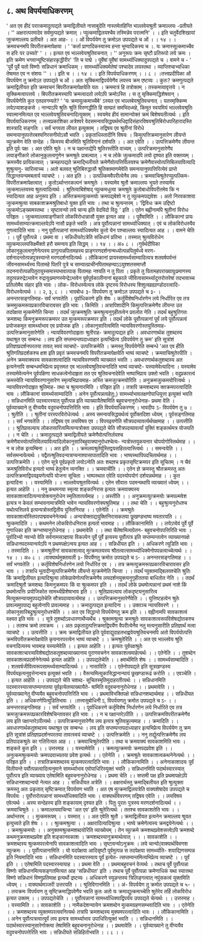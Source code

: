 ## ८. अथ विपर्ययाधिकरणम्
' अत एव हीदं परात्कमादुत्पद्यते क्रमाद्विलीयते नासाबुदेति नास्तमेतहिन्ति
भाल्लवेयश्रुती क्रमाल्लयः -प्रतीयते ।
'' अक्षरात्परमादेव सर्वमुत्पद्यते क्रमात् ।
प्युत्कमाद्विलयश्चैव तस्मिन्नेव परात्मनि' । ।
इति चतुर्वेदशिखायां जुत्कमाल्लयः प्रतीयते । अत आह-
। । ओं विपर्ययेण तु क्रमोऽत उपपद्यते च ओं । । १४ । ।
क्रमवचनमपि विपरीतक्रमापेक्षया ।
' 'कर्ता प्राणादिकस्यास्य हन्ता भूम्यादिकस्य च ।.
यः क्रमास्सूत्कमाच्चैव स हरिः पर उच्यते' ' । ।
इत्यत एव भाल्लवेयश्रुतिवचनात् ।
'' अनुरूपः क्रमः सृष्टौ प्रतिरूपो लये क्रमः ।
इति क्रमेण भगवान्यूष्टिसंहारकृद्धीरीर' 'ति च पाद्मे ।
पूर्वेषां पूर्वेषां सामर्थ्याधिक्यादुपपद्यते च । वामने च -
' 'पूर्वे पूर्वे यतो विष्णोः सन्निधानं क्रमाधिकम् ।
सामर्थ्याधिक्यमेतेषां पश्चादेव लयस्तथा ।
व्याप्तिश्चाभ्यधिका तेषामत एव न संशयः '' । ।
इति च । । १४ । । इति विपर्ययाधिकरणम् । । ८ । ।तत्त्वप्रदीपिका
ओं विपर्ययेण तु क्रमोऽत उपपद्यते च ओं । अतः सृक्किमाद्विपर्ययेणैव लयस्य क्रम एष्टव्यः । कुतः?
क्रमणुत्पद्यते क्रमाद्विलीयत इति क्रमवचनं बिपरीतक्रमापेक्षयेति यतः । क्रममात्रं हि तत्रोक्तम् ।
तस्कमव्यावृत्तये । न सृक्किमत्वापत्तये । बिपरीतक्रमस्यापि क्रमत्वादतो लयेऽपि क्रमोऽस्ति । स तु
सृक्किमाद्धिशेषवान् । विपर्ययेणेति कुत एतदवगम्यते? ' 'यः क्रमायुत्कमाच्चैबे' ऽस्यत एव
भाल्लबेयश्रुतिवचनात् । यतस्मृक्किम्म लयेऽप्याशङ्कसे । नान्याऽपि श्रुतिः श्रुतिं विरुणद्धीति हि साम्प्रतं
समभिदध्महे, किमुत स्वयमियं भाल्लवेयश्रुतिः स्वात्मानमित्यत एव भाल्लवेयश्रुतिवचनादित्युक्तम् ।
स्वयमेव हीयं सामान्योक्तं क्रमं बिशेषयतीत्यर्थः । इति विपर्ययाधिकरणम् ।
तत्त्वप्रकाशिका
अत्रेश्वरे वेदसमन्वयसिद्ध्यर्थमधिद्दादिसंहारविषयश्रुतिबिरोधपरिहारादस्ति शास्त्रादि सङ्गतिः । सर्वं
भगवता लीयत इत्युक्तम् । तद्विषय एव श्रुतीनां विरोधे समन्वयानुपपत्तेरबश्यनिरसनीयोऽसौ भवति ।
प्रकृताधिस्तादीनि विषयः । किमुत्पत्तिक्रमानुसारेण लीयन्ते व्युत्क्रमेण वेति सन्देहः । किमस्य
बीजमिति श्रुतिविगानं दर्शयति । । अत एवेति । । उत्पत्तिक्रमेणैव लीयन्त इति पूर्वः पक्षः । अत एवेति
श्रुतेः । न च पक्षान्तद्येपि श्रुतिरस्तीति वाच्यम् । उत्परिक्रमानुसारेणैव लयाङ्गीकारे लोकानुकूलत्वगुणेन
क्रमश्रुतेः प्राबल्यात् । न च लोके जुत्कमादपि लयो दृश्यत इति वक्तव्यम् । क्रमस्यैव प्रायिकत्वात् ।
क्रमहत्पद्यते क्रमाद्भिलीयते क्रमेणैवोत्पत्तिर्विलयश्च क्रमेणैवास्योत्पत्तिबिलयावित्यादि शुश्रुत्यनु-
सारित्वाच्च । अतो बलवत् श्रुतिबिरुद्धासौ श्रुतिक्तमाणमेवेति समन्वयानुपपत्तिरित्येवं प्राप्ते
सिद्धान्तयन्यमबतार्य व्याचष्टे । । अत इति । । उत्पल्किमवैपरीत्येनैव लयः । क्रमवाचिश्रुतेरप्युत्पल्किम-
विपरीतक्रमापेक्षत्वात् । कुतोऽर्थान्तरकल्पनं क्रमश्रुतेः । यस्यामेव श्रुतौ क्रमाल्लयः भूयते तस्यामेव
जुत्कमाल्लयस्य श्रुतत्वादित्यर्थः । श्रुतित्वाबिशेषाद् प्युत्कमधुत्या क्रमश्रुतेः कुतोबाधोविपरीतमेव कि न
स्यादित्यत आह अनुरूप इति । अस्तिक्रमत्युत्कमयोः क्रमपद्यबेशो न तु व्युत्कमपद्यवेशः । अतो
निरवकाशया जुत्कमश्रुत्या साबकाशक्रमश्रुतिबाधो युक्त इति भावः । तथा च श्रुत्यन्तरम् । 'द्विविधः
क्रम उद्दिष्टो जुत्कमोऽङ्ख्यमस्तथा । सृष्टावन्यो लये चान्य इति वेदविदो विदुः ' इति । एतेन बह्वीनामपि
श्रुतीनां विरोधः परिहृतः । जुत्कमाल्लयाङ्गीकारे लोकविरोधान्नासौ युक्त इत्यत आह । । पूर्वेषामिति । ।
लौकिकानां प्रायः सामर्थ्यसाम्यात्क्रमाल्लयेऽपि नासौ प्रकृते भवति । अत्र पूर्वोत्पन्नानां सामर्थ्याधिक्यात् ।
एवं च लोकविरोधस्यैव गुणत्वादिति भावः । ननु पूर्वोत्पन्नानां सामर्थ्याधिक्यमेव कुतो येन पश्चाल्लयः
स्यादित्यत आह । । वामने चेति । । पूर्वे पूर्वोत्पन्ने । प्रथमा वा । सन्निधीयतेऽत्रेति सन्निधानं प्रतिभा ।
तस्मात् श्रुत्यविरोधेन व्युत्कमाल्लयसिर्क्ष्मेक्तो हरौ समन्वय इति सिद्धम् । । १४ । । अ० ८ । ।गुर्वर्थदीपिका
लोकानुकूलत्वगुणेनेत्पस्य प्रागुत्पन्नपितामहस्य प्राङ्गरणदर्शनान्मध्योत्पन्नपितुर्मध्ये मरण-
दर्शनादन्तोत्पन्नपुत्रस्यान्ते मरणदर्शनादित्यर्थः । लौकिकानां प्रायस्सामर्थ्यसाम्यादित्यत्र
शतवर्षपर्यन्तं जीवनसामर्थ्यस्य पितामहे पितरि पुत्रे च साम्यात्प्राचीनपितामहम्याऽऽयुश्शतसमाप्तौ
तदननारोत्पन्नपितुरायुस्समास्यभावात्पाक् पितामहः नश्यति न तु पिता । प्रकृते तु
पितामहपराख्यायुःप्रमाणस्य तदुत्पन्नरुद्रेऽभावेन रुद्रायुःप्रमाणस्येन्द्रेऽभावेन पूर्वपूर्वकालीनानां
बहुकाले जीवित्वसामर्थ्यादुत्तरोत्तरेषां तदभावाच्च प्रतिलोमैव संहार इति भावः । लोक-
विरोधस्येत्यत्र लोके दृष्टस्य विरोधस्य शिशुत्वव्रह्याण्डोदरत्वादि- विरोधस्येत्यर्थः । । २, ३, ८ । ।
भावबोधः
३- विपर्ययण तु क्रमोऽत उपपद्यते च ३- । अनन्तरसङ्गतिमाह- सर्वं भगवतेति । पूर्वाधिकरणे
इति शेषः । कर्तुर्विशेषनिर्धारणेन लये निर्धारित एव तत्र क्रममुत्कमरूपप्रकारविचारावसर इति
भावः । किमिति । अत्रापिशादीनि किमुत्पत्तिक्रमेणैव लीयन्त उत तदपेक्षया मुत्कमेणेति
चिन्ता । तदर्थं जुत्क्रमश्रुतिः क्रमश्रुत्यनुगृहीतत्वेन प्रवलोत नेति । तदर्थं बहुश्रुतिगतः क्रमशब्दः
किमनुक्रमरूपक्रमपर उत मुत्कमरूपक्रमपर इति । तदर्थं लोके पूर्वोत्पन्नानां पूर्वं लये पूर्वोत्पन्नत्वं
प्रयोजकमुत सामर्थ्याभाव एव प्रयोजक इति । लोकानुसारित्वमिति न्यायविवरणोस्तयुस्तिमाह-
उत्पत्तिक्रमानुसारेणेति । न्यायविवरणोदाहृताः श्रुतीराह- क्रमादुत्पद्यत इति । अवधारणार्थक
तुशब्दस्य यथाश्रुत एव सम्बन्धः । लय इति सप्तम्यन्तपदाध्याहार इत्यभिप्रेत्य ऽविपर्ययेण तु क्रम'
इति सूत्रांशं प्रतिज्ञाप्रदर्शनपरतया तावत् स्वयं व्याचष्टे- उत्पत्तिक्रमेति । क्रमस्तु विपर्ययेणेति
सम्बन्धे 'अत एव हीति श्रुतिगतिप्रदर्शकश्च क्षश इति प्रवृतं क्रमवचनमपि विपरीतक्रमापेक्षयेति
भाष्यं व्याचष्टे । क्रमवाचिश्रुतेरपीति । अनेन क्रमवाक्यस्य सावकाशत्वादिति न्यायविवरणमपि
व्याख्यातं भवति । अवधारणार्थकतुशब्दस्य अत इत्यनेनापि सम्बन्धमभिप्रेत्य प्रवृत्तमत एव
भाल्लवेयश्रुतिवचनादिति भाष्यं व्याचष्टे- यस्यामेवेत्यादिना । यस्यामेव तस्यामेवेत्यनेन पूर्वपक्षिणा
साधकत्वेनोदाहृता तत एव श्रुतिवचनादेवेति भाष्पाभिप्राय उक्तो भवति । वदुप्रकारत्वं क्रमस्येति
न्यायविवरणानुसारेण स्मृत्यभिप्रायमाह- अस्ति क्रमजुत्क्रमयोरिति । अनुक्रमजुत्कमयोरित्यर्थः ।
न्यायविवरणोदाहृत श्रुतिमाह- तथा च श्रुत्यनारमिति । परिहृत इति । तत्रापि क्रमशब्दस्य
क्तक्रमपरत्वादिति भावः । लौकिकानां सामर्थ्यसाम्यादिति । अनेन पूर्वोत्पन्नत्वहेतुः,)
सामर्थ्याभावलक्षणोपाधियुत्ता इत्युक्तं भवति । सन्निधानमिति पदस्वारस्यात् पूर्वोत्पन्न इति
व्याख्यायैतेषामिति बहुवचनानुरोधेनाह- प्रथमा वेति । पूर्वव्याख्याने तु वीप्ययैव
वदुवचनोपपत्तिरिति भावः । इति विपर्ययाधिकरणम् ।
भावदीपः
ऽ- विपर्ययेण तु ७ । । श्रुतीति । । श्रुतीनां परस्परविरोधेत्यर्थः । अस्य समन्वयसिद्ध्यर्थत्वं
पूर्वोक्तदिशा ध्येयम् । पूर्वसङ्गतिमाह । । सर्वं भगवतेति । । तद्विषय एव लयविषय एव । विपयइयणेति
सौत्रपदव्यावर्त्यर्थपक्षमाह । । उत्पत्तीति । । श्रुतिप्रावल्याय लोकतसारित्वमित्यन्यत्रोक्ता उपपद्यते
चेति सौत्रपदव्यावर्त्यां युक्तिं शङ्कार्थमत्र योजयति । । न चेति । । क्रमादुत्पद्यते क्रमाद्विलीयते
क्रमेणैवोत्पत्तिर्लयश्च क्रमेणैवास्योत्पत्तिविलयावित्यादिलोकानुसारिबहुवाक्यानुरोधश्चेत्य-
न्यत्रोस्तयुकयनार चोपयोगोस्तिर्थमाह । । न च लोक इत्यम्बिना । । अत इति । ।
क्रमलयश्रुतेर्युस्तिद्वयसहितत्वास्त्विर्थः । । समन्वयेति । । सर्वसमन्वयेत्यर्थः ।
यद्वैतत्श्रुतिवदन्यत्राप्यनाश्वासापातादिति भावः । भाष्यस्थापिपदचितार्थमाह । । उत्पत्तिक्रमेति
। । एतेन सूत्रे पूर्वप्रकृतो लयोऽन्वेति अतः शब्दश्च प्रकृतसृष्टिक्रमपर इति सूचितम् । न चैवं
क्रमश्रुतिविरोध इत्यतो भाष्यं हेतुत्वेन व्यनक्ति । । क्रमवाचीति । । एतेन ज्ञे क्रमस्तु श्रौतक्रमस्तु
अतः उत्पत्तिक्रमाद्विपयइयणेत्यपि योजना सूचिता । भाष्पस्थात एवेति पदस्योपयोगं दर्शयन्नर्थमाह
। । कुत इत्यादिना । । यस्यामिति । । भाल्लवेयश्रुतावित्यर्थः । एतेन सौवातः पदमन्यथापि व्याख्यातं
ध्येयम् । । इत्यत आहेति । । ननु कथमनया स्मृत्या शङ्कानिरास इत्यतः क्रमवाक्यस्य
सावकाशत्वादित्यन्यत्रोक्त्यनुरोधेन स्मृतितात्पर्यमाह । । अस्तीति । । अनुक्रमत्युत्क्रमयोः
क्रमपल्मवेश इत्यत्र न केवलं सम्भावनामात्रमिति भावेन न्यायविवरणोक्यश्रुतिमाह । । तथा चेति
। । बहुश्रुत्यनुरोधश्च यथोत्पत्तिलये इत्यन्यत्रोस्तद्वितीय युस्तिनिराह । । एतेनेति । । क्रमश्रुतेः
सावकाशत्वोस्तिपरपाद्मवचनेनेत्यर्थः । अन्यत्रोक्ताद्ययुक्तिनिरासकतया छूखण्डभाष्य
मवतारयति । । श्रुत्कमादिति । । कथमनेन लोकविरोधनिरास इत्यतो भावमाह । । लौकिकानामिति
। । लयेऽप्येवं पूर्वे पूर्वे गुणाधिका इति क्रग्भाष्यानुरोधेनाह । । प्रथमावेति । । तथा चैतेषामित्यग्रेतन-
बहुवचनोपपत्तिरिति भावः । पूर्वादिभ्यो नवभ्यो वेति सर्वनामसञ्ज्ञाया विकल्पेन पूर्वे पूर्वे इत्यस्य
पूर्वोत्पत्र इति सप्तम्यन्तत्वेन व्याख्यानपक्षे सन्निधानपदस्यान्वयेऽपि न प्रथमपक्षेऽन्वय इत्यत आह
। । सन्निधीयत इति । । अधिकरणे त्युडिति भावः । । तस्मादिति । । क्रमश्रुतीनां सावकाशत्वाद्
मुत्क्रमलयस्य श्रौतत्वात्सामर्थ्याधिक्येनोपपन्नत्वाच्चेत्यर्थः । । १४ । । अ० ८ । ।वाक्यार्थमुक्तावली
३- विपर्येणतु क्रमोत उपपद्यते च ऽ- । अनन्तरसङ्गतिमाह । । सर्वं भगवतेति । ।
कर्तृविशेषनिर्धारणेन लयो निर्धारित एव । । तत्र क्रमत्युक्रमरूपप्रकारविचारावसर इति भावः । ।
तत्राधि भूतादीन्युत्पत्तिक्रमेणैव लीयन्ते मुत्क्रमेणेति चिन्ता । । तदर्थं प्युक्तमाद्बिलयश्चेति श्रुतिः
किं क्रमाद्विलीयत इत्यादिश्रुत्या लोकेप्रायेणोत्पत्तिक्रमेणैव लयदर्शनयुक्त्यनुगृहीततया बाधितोत
नेति । । तदर्थं क्रमादिश्रुतौ क्रमशब्दः किमनुक्रमपरः किं वा श्रुत्कमपर इति । । तदर्थं लोके
प्रथमोत्पन्नानां प्रथमं नाशे किं प्रथमोत्पत्तिः प्रयोजिकोत सामर्थ्यव्रिशेषाभाव इति । ।
श्रुतिप्रावल्याय लोकदृष्ट्यनुसारित्व मित्युक्तन्यायमुपपद्यतेचेति सौत्रपदव्यावर्त्यमाह । ।
उत्पत्तिक्रमानुसारेणैवेति । । युत्तिष्टहत्वेन श्रुतेः प्रावल्यमुपपाद्य बहुत्वेनापि प्रावल्यमाह । ।
क्रमादुत्पद्यत इत्यादिना । । उक्तञ्च न्यायविवरणे । । लोकानुसारिबद्रुश्रुत्यनुरोधश्चेति । । अत एव
सिद्धान्ते विपर्ययेणतु क्रम इति । । वह्नीनामपि सावकाशत्वं वक्ष्यत इति भावः । ।
सूत्रे तुशब्दोऽवधारणार्थेप्यर्थेच । श्रुक्तमश्रुत्या क्रमश्रुतेः सावकाशत्वरूपविशेषद्योतकश्च । ।
ततश्च क्रमो लयक्रमः । । अतः प्रकृतादुत्पत्तिक्रमाद्विपर्येण वैपरीत्येनैव नतु मत्यनुसारीति प्रतिज्ञार्थं
मत्वा व्याचष्टे । । उत्पत्तीति । । क्रमः क्रमाद्विलीयत इति पूर्ववाद्युदाहतभाह्ववेयश्रुतिवचनमपि अतो
विपर्ययोत्पत्ति क्रमविपरीतक्रमापेक्षयेति कृयनारपरत्वेन भाष्यं व्याचष्टे । । क्रमश्रुतेरिति । । अत एव
भाल्लवेय श्रुति वचनादित्यस्य भावमाह यस्यामेवेति । । इत्यत आहेति । । इत्यतः पूर्वपक्षश्रुतेः
सावकाशत्चारव्यविशेषद्योतकतुशब्दव्याख्यानाय पुराणवचनेन सावकाशत्वमाहेत्यर्थः । । एतेनेति । ।
तुशब्देन सावकाशत्वप्रदर्शनेनेत्यर्थः इत्यत आहेति । । उपपद्यतेचेति । । क्ष्मार्थमिति शेषः । ।
सामर्थ्यसाम्बादिति । । शतवर्षजीवित्वरूपसामर्थ्यसाम्यादित्यर्थः । । नासाविति । । एतेनोपपद्यते
इति सूत्रखण्डस्य विपर्ययइत्यनुवृत्तेनान्वय इत्युक्तं भवति । । वैरूप्यमित्युकासिद्धानान्यायं
छूखण्डारूढं करोति । । एवञ्चेति । । इत्यत आहेति । । उपपद्यते चेति चशब्द-
सूचितस्मृतिमुदाहरतीत्पर्थः । । सन्निधानमिति पदस्वारस्यात्सप्तम्यन्ततया पूर्वइत्येतव्याख्यायैते-
षामिति वदुवचनानुरोधेनाह । । प्रथमावेति । । पूर्वव्याख्यानेतु वीप्ययैव बहुवचनोपपत्तिरिति भावः
। । प्रथमाविभक्तिपक्षे सन्निधानशब्दार्थमाह । । सन्निधीयत इति । । अधिकरणेपित्युडितिभावः । ।तत्त्वसुबोधिनी
ऽ, विपर्ययणतु क्रमोत उपपद्यते च ऽ- । । अनन्तरसङ्गतिमाह । । सर्वं भगवतेति । । पूर्वाधिकरणे
कर्तृविशेष निर्धारणेन लये निर्धारिते एव तत्र क्रमजुत्क्रमरूपप्रकारविशेषचिन्तावसर इति भावः । ।
न च पक्षान्तरेऽपीति । । उत्पत्तिक्रमविपरीतक्रमेणैव लय इति पक्षान्तरेऽपीत्यर्थः ।
उत्पत्तिक्रमानुसारेणैव लय इत्यत्र श्रुतिवाहुल्यमाह । । क्रमादिति । । अवधारणार्थकतुशब्दस्य
यथाश्रुत एव सम्बन्धः । लय इति सप्तम्पन्तपदाध्याहार इत्यभिप्रेत्य विपर्ययेण तु क्रम इति सूत्रांशं
प्रतिज्ञाप्रदर्शनपरतया तावत्स्वयं व्याचष्टे । । उत्पत्तिक्रमेति । । ननु तर्द्युत्पत्तिक्रमेणैव लय
प्रतिपादकश्रुतेः का गतिरित्यत आह । । क्रमवाचिश्रुतेरपीति । तथा च क्रमवाक्यं सावकाशमिति
भावः । शङ्कते कुत इति । । उत्तरमाह । । यस्यामेवेति । । क्रमत्युत्क्रमयोः क्रमपदप्रवेश इति । ।
अनुत्कमश्रुत्कमयोः क्रमपदवाच्यतया प्रवेश इत्यर्थः । । एतेनेति । । क्रमश्रुतेः
सावकाशत्वकथनेनेत्यर्थः । । परिहृत इति । । तत्रातिक्रमशब्दस्य मुत्कमपरत्वादिति भावः । ।
लौकिकानामिति । । अनेनाकाशादयः पूर्वं विलीयन्ते पर्वोत्पन्नत्वादित्यनुमाने सामर्थ्याभाव
एवोपाधिरिस्युक्तं भवति । सन्निधानमिति पदार्थस्वारस्यात् पूर्वोत्पत्र इति व्याख्याय एतेषामिति
बहुवचनानुरोधेनाह । । प्रथमा चेति ।। सप्तमी पक्ष इति प्रथमापक्षेऽपि सन्निधानशब्दान्वयो नेत्यत
आह । । सन्निधीयत अत्रेति । । क्षक्षरार्थस्तु क्रमाद्बिलीयत इति श्रुत्युक्ता क्रमस्तु अतः प्रकृतात्
सृष्टिक्रमात् विपर्ययण भवति । अत एष मुत्क्रमाद्विलयत्रेति वाक्यशेषादेव उपपद्यते च विपर्ययः ।
पूर्वोत्तरोत्पन्नानां सामर्थ्याधिक्यादिति भावः ।
वाक्यार्थविवरणम्
तद्विषय एवेति । । लयविषय एवेत्यर्थः । अस्य सन्देहस्य इति शङ्कायाम् दृश्यत इति । पितुः
पुरतः पुत्रस्य मरणदर्शनादित्यर्थ । । क्रमवाचिश्रुतेः । । क्रमाल्लयवाचिन्या 'अत एव' इति
श्रुतेरित्यर्थः । ततश्च सावकाशतेति भावः । । अर्थान्तरम् । । मुत्कमरूपम् । । यस्मात् । । अत
एवेति श्रुतौ । क्रमाद्विलीयत इत्यनेन क्रमाल्लय श्रूयत इत्युच्यते इति शेषः । । । श्रुत्कमश्रुत्या । ।
अक्षरादित्यादिश्रुत्या । भाष्ये क्रमेणेत्यस्य क्रमद्वयेनेत्यर्थः । । । क्रमश्रुत्कमयोः । ।
अनुक्तमश्रुत्कमशब्दयोरिति व्याख्येयम् । तेन व्युत्क्रमे क्रमशब्दप्रवेशसत्त्वेऽपि क्रमशब्दे
कथमनुक्रमशब्दप्रवेश इति शङ्कानवकाशः । क्रमशब्दस्यानुक्रमार्थत्वात् । । । सावकाशेति । ।
क्रमशब्दस्य श्रुत्कमपरत्वेनापि सावकाशत्वादिति भावः । सृष्टावन्योऽनुक्रमः । लये चान्यो(वाक्यार्थविवणश
व्युत्क्रमः । । पूर्वोत्पन्नानामिति । यो यदपेक्षया आदिसृष्टौ पूर्वमुत्पन्न स तदपेक्षया सामर्थ्याति-
शयाद्यिणसम्पन्न इति नियमादिति भावः । सन्निधानमिति पदस्वारस्याय पूर्वं इत्येत-
त्सप्तम्यन्तमित्यभिप्रेत्य व्याचष्टे । । पूर्वं इति । । एतेषामिति पदस्वारस्यायाह । । प्रथमा वेति । ।
प्रथमाबहुवचनं वेत्यर्थः । तथाच पूर्वे पुर्वोत्पन्ना विष्णोः सन्निधानमित्यसङ्गतमित्यत आह
'सन्निधीयत' इति । तथाच पूर्वे पूर्वोत्पन्ना क्रमेणाधिकं यथा स्यात्तथा विष्णो सन्निधानं
विष्णुप्रतिमाक्ष इत्यर्थो द्रष्टव्यः । अधिकरणे स्युडन्तस्य त्रिलिङ्गत्वात् नपुंसकत्वं
युक्तमिति ध्येयम् । ।
वाक्यार्थमञ्जरी
उत्तरयति । । श्रुतिविगानमिति । । अं- विपर्ययेण तु क्रमोत उपपद्यते च ५- । । लयक्रमः
विपर्ययण तु सृष्टिक्रमाद्धिपवेणैव भवति कुतः अतो यः क्रमाद्युत्कमाच्चेति श्रुतेरेव तर्हि लोकविरोध
इत्यत उक्तम् । । उपपद्यतेचेति । । पूर्वोत्पन्नानां सामर्थ्याधिक्याद्विपर्यय उपपद्यते चेत्यर्थः । । उत्तरमाह
। । यस्यामिति । । सावकाशेति । । नामैकदेशन्यायेन क्रमशब्देन मुत्कमग्रहणसम्भवादिति भावः । ।
एतेनेति । । क्रमशब्दस्य व्युक्तमपरत्ववनित्यर्थः तत्रापि क्रमशब्दस्य मुक्यमपरत्वादिति भावः । ।
लौकिकानामिति । । अनेन पूर्वोत्पत्रत्वात्पूर्वं लय इत्यत्र सामर्थ्याभाव उपाधिरित्युक्तं भवति । ।
सन्निधानमिति । । पदार्थस्वारस्यानुसारेणोक्त्या तेषामिति बहुवचनानुरोधेनाह । । प्रथमावेति । ।
पूर्वव्याख्याने तु वीप्ययैव वदुवचनोपपत्तेरिति भावः । सन्निधीयते सन्निहितोभवति । । ८ । ।
 